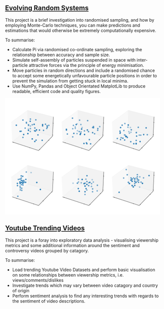 ## [Evolving Random Systems](https://github.com/JFJStephenson/MonteCarloSim/blob/main/FindingPiWithMonteCarlo.ipynb)
This project is a brief investigation into randomised sampling, and how by employing Monte-Carlo techniques, you can make predictions and estimations that would otherwise be extremely computationally expensive. 

To summarise:

- Calculate Pi via randomised co-ordinate sampling, exploring the relationship between accuracy and sample size.
- Simulate self-assembly of particles suspended in space with inter-particle attractive forces via the principle of energy minimisation.
- Move particles in random directions and include a randomised chance to accept some energetically unfavourable particle positions in order to prevent the simulation from getting stuck in local minima.
- Use NumPy, Pandas and Object Orientated MatplotLib to produce readable, efficient code and quality figures.  

![Particles self-assembling](./SimBoxes.png)




## [Youtube Trending Videos](https://github.com/JFJStephenson/YoutubeTrendingVideos/blob/main/ViewVsCommentCorrelations.ipynb)
This project is a foray into exploratory data analysis - visualising viewership metrics and some additional information around the sentiment and controversy videos grouped by catagory. 

To summarise:

- Load trending Youtube Video Datasets and perform basic visualisation on some relationships between viewership metrics, i.e. views/comments/dislikes
- Investigate trends which may vary between video catagory and country of origin
- Perform sentiment analysis to find any interesting trends with regards to the sentiment of video descriptions.
